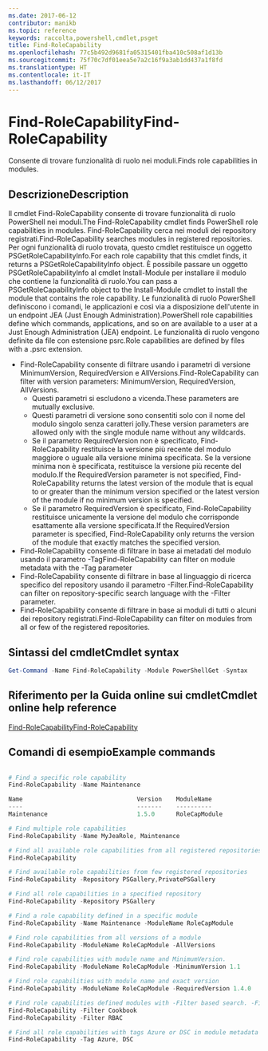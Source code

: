 ```yaml
---
ms.date: 2017-06-12
contributor: manikb
ms.topic: reference
keywords: raccolta,powershell,cmdlet,psget
title: Find-RoleCapability
ms.openlocfilehash: 77c5b492d9681fa05315401fba410c508af1d13b
ms.sourcegitcommit: 75f70c7df01eea5e7a2c16f9a3ab1dd437a1f8fd
ms.translationtype: HT
ms.contentlocale: it-IT
ms.lasthandoff: 06/12/2017
---
```

# <a name="find-rolecapability"></a><span data-ttu-id="ae389-103">Find-RoleCapability</span><span class="sxs-lookup"><span data-stu-id="ae389-103">Find-RoleCapability</span></span>

<span data-ttu-id="ae389-104">Consente di trovare funzionalità di ruolo nei moduli.</span><span class="sxs-lookup"><span data-stu-id="ae389-104">Finds role capabilities in modules.</span></span>

## <a name="description"></a><span data-ttu-id="ae389-105">Descrizione</span><span class="sxs-lookup"><span data-stu-id="ae389-105">Description</span></span>
<span data-ttu-id="ae389-106">Il cmdlet Find-RoleCapability consente di trovare funzionalità di ruolo PowerShell nei moduli.</span><span class="sxs-lookup"><span data-stu-id="ae389-106">The Find-RoleCapability cmdlet finds PowerShell role capabilities in modules.</span></span> <span data-ttu-id="ae389-107">Find-RoleCapability cerca nei moduli dei repository registrati.</span><span class="sxs-lookup"><span data-stu-id="ae389-107">Find-RoleCapability searches modules in registered repositories.</span></span> <span data-ttu-id="ae389-108">Per ogni funzionalità di ruolo trovata, questo cmdlet restituisce un oggetto PSGetRoleCapabilityInfo.</span><span class="sxs-lookup"><span data-stu-id="ae389-108">For each role capability that this cmdlet finds, it returns a PSGetRoleCapabilityInfo object.</span></span> <span data-ttu-id="ae389-109">È possibile passare un oggetto PSGetRoleCapabilityInfo al cmdlet Install-Module per installare il modulo che contiene la funzionalità di ruolo.</span><span class="sxs-lookup"><span data-stu-id="ae389-109">You can pass a PSGetRoleCapabilityInfo object to the Install-Module cmdlet to install the module that contains the role capability.</span></span>
<span data-ttu-id="ae389-110">Le funzionalità di ruolo PowerShell definiscono i comandi, le applicazioni e così via a disposizione dell'utente in un endpoint JEA (Just Enough Administration).</span><span class="sxs-lookup"><span data-stu-id="ae389-110">PowerShell role capabilities define which commands, applications, and so on are available to a user at a Just Enough Administration (JEA) endpoint.</span></span> <span data-ttu-id="ae389-111">Le funzionalità di ruolo vengono definite da file con estensione psrc.</span><span class="sxs-lookup"><span data-stu-id="ae389-111">Role capabilities are defined by files with a .psrc extension.</span></span>

- <span data-ttu-id="ae389-112">Find-RoleCapability consente di filtrare usando i parametri di versione MinimumVersion, RequiredVersion e AllVersions.</span><span class="sxs-lookup"><span data-stu-id="ae389-112">Find-RoleCapability can filter with version parameters: MinimumVersion, RequiredVersion, AllVersions.</span></span>
  - <span data-ttu-id="ae389-113">Questi parametri si escludono a vicenda.</span><span class="sxs-lookup"><span data-stu-id="ae389-113">These parameters are mutually exclusive.</span></span>
  - <span data-ttu-id="ae389-114">Questi parametri di versione sono consentiti solo con il nome del modulo singolo senza caratteri jolly.</span><span class="sxs-lookup"><span data-stu-id="ae389-114">These version parameters are allowed only with the single module name without any wildcards.</span></span>
  - <span data-ttu-id="ae389-115">Se il parametro RequiredVersion non è specificato, Find-RoleCapability restituisce la versione più recente del modulo maggiore o uguale alla versione minima specificata. Se la versione minima non è specificata, restituisce la versione più recente del modulo.</span><span class="sxs-lookup"><span data-stu-id="ae389-115">If the RequiredVersion parameter is not specified, Find-RoleCapability returns the latest version of the module that is equal to or greater than the minimum version specified or the latest version of the module if no minimum version is specified.</span></span>
  - <span data-ttu-id="ae389-116">Se il parametro RequiredVersion è specificato, Find-RoleCapability restituisce unicamente la versione del modulo che corrisponde esattamente alla versione specificata.</span><span class="sxs-lookup"><span data-stu-id="ae389-116">If the RequiredVersion parameter is specified, Find-RoleCapability only returns the version of the module that exactly matches the specified version.</span></span>
- <span data-ttu-id="ae389-117">Find-RoleCapability consente di filtrare in base ai metadati del modulo usando il parametro -Tag</span><span class="sxs-lookup"><span data-stu-id="ae389-117">Find-RoleCapability can filter on module metadata with the -Tag parameter</span></span>
- <span data-ttu-id="ae389-118">Find-RoleCapability consente di filtrare in base al linguaggio di ricerca specifico del repository usando il parametro -Filter.</span><span class="sxs-lookup"><span data-stu-id="ae389-118">Find-RoleCapability can filter on repository-specific search language with the -Filter parameter.</span></span>
- <span data-ttu-id="ae389-119">Find-RoleCapability consente di filtrare in base ai moduli di tutti o alcuni dei repository registrati.</span><span class="sxs-lookup"><span data-stu-id="ae389-119">Find-RoleCapability can filter on modules from all or few of the registered repositories.</span></span>

## <a name="cmdlet-syntax"></a><span data-ttu-id="ae389-120">Sintassi del cmdlet</span><span class="sxs-lookup"><span data-stu-id="ae389-120">Cmdlet syntax</span></span>
```powershell
Get-Command -Name Find-RoleCapability -Module PowerShellGet -Syntax
```

## <a name="cmdlet-online-help-reference"></a><span data-ttu-id="ae389-121">Riferimento per la Guida online sui cmdlet</span><span class="sxs-lookup"><span data-stu-id="ae389-121">Cmdlet online help reference</span></span>

[<span data-ttu-id="ae389-122">Find-RoleCapability</span><span class="sxs-lookup"><span data-stu-id="ae389-122">Find-RoleCapability</span></span>](http://go.microsoft.com/fwlink/?LinkId=718029)

## <a name="example-commands"></a><span data-ttu-id="ae389-123">Comandi di esempio</span><span class="sxs-lookup"><span data-stu-id="ae389-123">Example commands</span></span>
```powershell

# Find a specific role capability
Find-RoleCapability -Name Maintenance

Name                                Version    ModuleName                          Repository
----                                -------    ----------                          ----------
Maintenance                         1.5.0      RoleCapModule                       PrivatePSGallery

# Find multiple role capabilities
Find-RoleCapability -Name MyJeaRole, Maintenance

# Find all available role capabilities from all registered repositories
Find-RoleCapability

# Find available role capabilities from few registered repositories
Find-RoleCapability -Repository PSGallery,PrivatePSGallery

# Find all role capabilities in a specified repository
Find-RoleCapability -Repository PSGallery

# Find a role capability defined in a specific module
Find-RoleCapability -Name Maintenance -ModuleName RoleCapModule

# Find role capabilities from all versions of a module
Find-RoleCapability -ModuleName RoleCapModule -AllVersions

# Find role capabilities with module name and MinimumVersion.
Find-RoleCapability -ModuleName RoleCapModule -MinimumVersion 1.1

# Find role capabilities with module name and exact version
Find-RoleCapability -ModuleName RoleCapModule -RequiredVersion 1.4.0

# Find role capabilities defined modules with -Filter based search. -Filter searches in description and module names
Find-RoleCapability -Filter Cookbook
Find-RoleCapability -Filter RBAC

# Find all role capabilities with tags Azure or DSC in module metadata
Find-RoleCapability -Tag Azure, DSC

```

